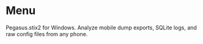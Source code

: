 # Menu
Pegasus.stix2 for Windows. Analyze mobile dump exports, SQLite logs, and raw config files from any phone.
